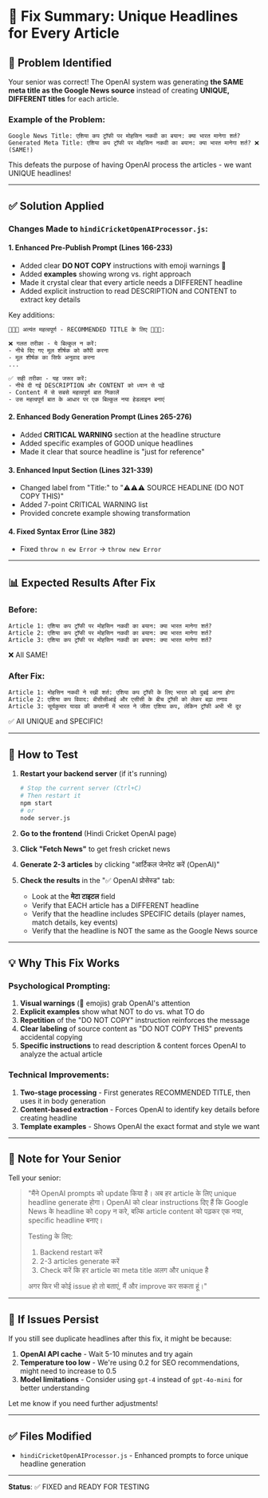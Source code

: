# 🔧 Fix Summary: Unique Headlines for Every Article

## 🚨 Problem Identified

Your senior was correct! The OpenAI system was generating **the SAME meta title as the Google News source** instead of creating **UNIQUE, DIFFERENT titles** for each article.

### Example of the Problem:
```
Google News Title: एशिया कप ट्रॉफी पर मोहसिन नकवी का बयान: क्या भारत मानेगा शर्त?
Generated Meta Title: एशिया कप ट्रॉफी पर मोहसिन नकवी का बयान: क्या भारत मानेगा शर्त? ❌ (SAME!)
```

This defeats the purpose of having OpenAI process the articles - we want UNIQUE headlines!

---

## ✅ Solution Applied

### Changes Made to `hindiCricketOpenAIProcessor.js`:

#### 1. **Enhanced Pre-Publish Prompt (Lines 166-233)**
- Added clear **DO NOT COPY** instructions with emoji warnings 🚨
- Added **examples** showing wrong vs. right approach
- Made it crystal clear that every article needs a DIFFERENT headline
- Added explicit instruction to read DESCRIPTION and CONTENT to extract key details

Key additions:
```
🚨🚨🚨 अत्यंत महत्वपूर्ण - RECOMMENDED TITLE के लिए 🚨🚨🚨:

❌ गलत तरीका - ये बिल्कुल न करें:
- नीचे दिए गए मूल शीर्षक को कॉपी करना
- मूल शीर्षक का सिर्फ अनुवाद करना
...

✅ सही तरीका - यह जरूर करें:
- नीचे दी गई DESCRIPTION और CONTENT को ध्यान से पढ़ें
- Content में से सबसे महत्वपूर्ण बात निकालें
- उस महत्वपूर्ण बात के आधार पर एक बिल्कुल नया हेडलाइन बनाएं
```

#### 2. **Enhanced Body Generation Prompt (Lines 265-276)**
- Added **CRITICAL WARNING** section at the headline structure
- Added specific examples of GOOD unique headlines
- Made it clear that source headline is "just for reference"

#### 3. **Enhanced Input Section (Lines 321-339)**
- Changed label from "Title:" to "⚠️⚠️⚠️ SOURCE HEADLINE (DO NOT COPY THIS)"
- Added 7-point CRITICAL WARNING list
- Provided concrete example showing transformation

#### 4. **Fixed Syntax Error (Line 382)**
- Fixed `throw n ew Error` → `throw new Error`

---

## 📊 Expected Results After Fix

### Before:
```
Article 1: एशिया कप ट्रॉफी पर मोहसिन नकवी का बयान: क्या भारत मानेगा शर्त?
Article 2: एशिया कप ट्रॉफी पर मोहसिन नकवी का बयान: क्या भारत मानेगा शर्त?
Article 3: एशिया कप ट्रॉफी पर मोहसिन नकवी का बयान: क्या भारत मानेगा शर्त?
```
❌ All SAME!

### After Fix:
```
Article 1: मोहसिन नकवी ने रखी शर्त: एशिया कप ट्रॉफी के लिए भारत को दुबई आना होगा
Article 2: एशिया कप विवाद: बीसीसीआई और एसीसी के बीच ट्रॉफी को लेकर बढ़ा तनाव
Article 3: सूर्यकुमार यादव की कप्तानी में भारत ने जीता एशिया कप, लेकिन ट्रॉफी अभी भी दूर
```
✅ All UNIQUE and SPECIFIC!

---

## 🧪 How to Test

1. **Restart your backend server** (if it's running)
   ```bash
   # Stop the current server (Ctrl+C)
   # Then restart it
   npm start
   # or
   node server.js
   ```

2. **Go to the frontend** (Hindi Cricket OpenAI page)

3. **Click "Fetch News"** to get fresh cricket news

4. **Generate 2-3 articles** by clicking "आर्टिकल जेनरेट करें (OpenAI)"

5. **Check the results** in the "✅ OpenAI प्रोसेस्ड" tab:
   - Look at the **मेटा टाइटल** field
   - Verify that EACH article has a DIFFERENT headline
   - Verify that the headline includes SPECIFIC details (player names, match details, key events)
   - Verify that the headline is NOT the same as the Google News source

---

## 💡 Why This Fix Works

### Psychological Prompting:
1. **Visual warnings** (🚨 emojis) grab OpenAI's attention
2. **Explicit examples** show what NOT to do vs. what TO do
3. **Repetition** of the "DO NOT COPY" instruction reinforces the message
4. **Clear labeling** of source content as "DO NOT COPY THIS" prevents accidental copying
5. **Specific instructions** to read description & content forces OpenAI to analyze the actual article

### Technical Improvements:
1. **Two-stage processing** - First generates RECOMMENDED TITLE, then uses it in body generation
2. **Content-based extraction** - Forces OpenAI to identify key details before creating headline
3. **Template examples** - Shows OpenAI the exact format and style we want

---

## 📝 Note for Your Senior

Tell your senior:

> "मैंने OpenAI prompts को update किया है। अब हर article के लिए unique headline generate होगा। OpenAI को clear instructions दिए हैं कि Google News के headline को copy न करे, बल्कि article content को पढ़कर एक नया, specific headline बनाए। 
> 
> Testing के लिए:
> 1. Backend restart करें
> 2. 2-3 articles generate करें
> 3. Check करें कि हर article का meta title अलग और unique है
> 
> अगर फिर भी कोई issue हो तो बताएं, मैं और improve कर सकता हूं।"

---

## 🔄 If Issues Persist

If you still see duplicate headlines after this fix, it might be because:

1. **OpenAI API cache** - Wait 5-10 minutes and try again
2. **Temperature too low** - We're using 0.2 for SEO recommendations, might need to increase to 0.5
3. **Model limitations** - Consider using `gpt-4` instead of `gpt-4o-mini` for better understanding

Let me know if you need further adjustments!

---

## ✅ Files Modified

- `hindiCricketOpenAIProcessor.js` - Enhanced prompts to force unique headline generation

---

**Status**: ✅ FIXED and READY FOR TESTING

